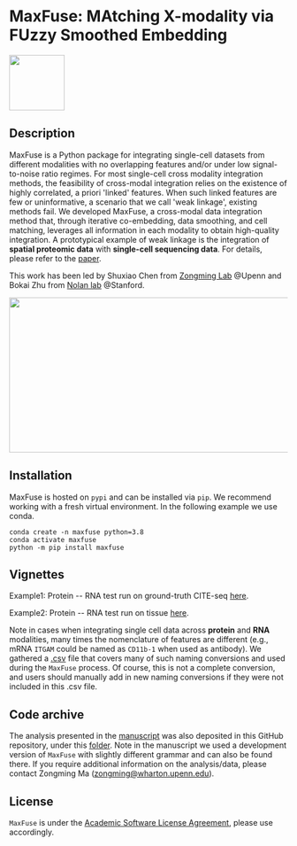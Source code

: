 # MaxFuse: MAtching X-modality via FUzzy Smoothed Embedding


<img src="https://github.com/shuxiaoc/maxfuse/blob/main/media/ai_generated_icon.png" width="100" height="100">

## Description

MaxFuse is a Python package for integrating single-cell datasets from different modalities with no overlapping features and/or under low signal-to-noise ratio regimes. For most single-cell cross modality integration methods, the feasibility of cross-modal integration relies on the existence of highly correlated, a priori 'linked' features.  When such linked features are few or uninformative, a scenario that we call 'weak linkage', existing methods fail.  We developed MaxFuse, a cross-modal data integration method that, through iterative co-embedding, data smoothing, and cell matching, leverages all information in each modality to obtain high-quality integration. A prototypical example of weak linkage is the integration of **spatial proteomic data** with **single-cell sequencing data**. For details, please refer to the [paper](https://www.biorxiv.org/content/10.1101/2023.01.12.523851).

This work has been led by Shuxiao Chen from [Zongming Lab](http://www-stat.wharton.upenn.edu/~zongming/) @Upenn and Bokai Zhu from [Nolan lab](https://web.stanford.edu/group/nolan/) @Stanford.

<img src="https://github.com/shuxiaoc/maxfuse/blob/main/media/fig1.png" width="800" height="280">

## Installation
MaxFuse is hosted on `pypi` and can be installed via `pip`. We recommend working with a fresh virtual environment. In the following example we use conda.

```
conda create -n maxfuse python=3.8
conda activate maxfuse
python -m pip install maxfuse
```

## Vignettes

<!-- linke to sphinx ? -->

<!-- two ipynb link: -->
Example1: Protein -- RNA test run on ground-truth CITE-seq [here](https://github.com/shuxiaoc/maxfuse/blob/main/docs/citeseq_pbmc_evaluate.ipynb).

Example2: Protein -- RNA test run on tissue [here](https://github.com/shuxiaoc/maxfuse/blob/main/docs/tonsil_codex_rnaseq.ipynb).

Note in cases when integrating single cell data across **protein** and **RNA** modalities, many times the nomenclature of features are different (e.g., mRNA ```ITGAM``` could be named as ```CD11b-1``` when used as antibody). We gathered a [.csv](https://github.com/shuxiaoc/maxfuse/blob/main/docs/protein_gene_conversion.csv) file that covers many of such naming conversions and used during the ```MaxFuse``` process. Of course, this is not a complete conversion, and users should manually add in new naming conversions if they were not included in this .csv file. 

## Code archive

The analysis presented in the [manuscript](https://www.biorxiv.org/content/10.1101/2023.01.12.523851) was also deposited in this GitHub repository, under this [folder](https://github.com/shuxiaoc/maxfuse/tree/main/Archive). Note in the manuscript we used a development version of ```MaxFuse``` with slightly different grammar and can also be found there. If you require additional information on the analysis/data, please contact Zongming Ma (zongming@wharton.upenn.edu).

## License

```MaxFuse``` is under the [Academic Software License Agreement](https://github.com/shuxiaoc/maxfuse/blob/main/LICENSE), please use accordingly.
